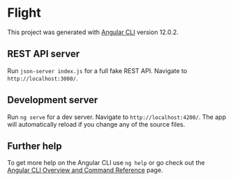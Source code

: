 # Flight

This project was generated with [Angular CLI](https://github.com/angular/angular-cli) version 12.0.2.

## REST API server

Run `json-server index.js` for a full fake REST API. Navigate to `http://localhost:3000/`. 
## Development server

Run `ng serve` for a dev server. Navigate to `http://localhost:4200/`. The app will automatically reload if you change any of the source files.

## Further help

To get more help on the Angular CLI use `ng help` or go check out the [Angular CLI Overview and Command Reference](https://angular.io/cli) page.
